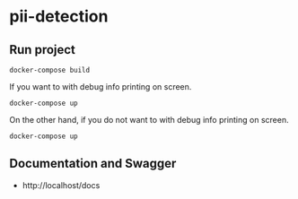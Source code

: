 # pii-detection

## Run project

```
docker-compose build
```
If you want to with debug info printing on screen.
``` 
docker-compose up
```

On the other hand, if you do not want to with debug info printing on screen.
``` 
docker-compose up
```

## Documentation and Swagger
* http://localhost/docs
